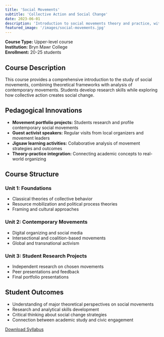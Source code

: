 ```yaml
---
title: 'Social Movements'
subtitle: 'Collective Action and Social Change'
date: 2023-06-01
description: 'Introduction to social movements theory and practice, with emphasis on contemporary movements and student research projects.'
featured_image: '/images/social-movements.jpg'
---
```


**Course Type:** Upper-level course  
**Institution:** Bryn Mawr College  
**Enrollment:** 20-25 students

## Course Description

This course provides a comprehensive introduction to the study of social movements, combining theoretical frameworks with analysis of contemporary movements. Students develop research skills while exploring how collective action creates social change.

## Pedagogical Innovations

- **Movement portfolio projects:** Students research and profile contemporary social movements
- **Guest activist speakers:** Regular visits from local organizers and movement leaders
- **Jigsaw learning activities:** Collaborative analysis of movement strategies and outcomes
- **Theory-practice integration:** Connecting academic concepts to real-world organizing

## Course Structure

### Unit 1: Foundations
- Classical theories of collective behavior
- Resource mobilization and political process theories
- Framing and cultural approaches

### Unit 2: Contemporary Movements
- Digital organizing and social media
- Intersectional and coalition-based movements
- Global and transnational activism

### Unit 3: Student Research Projects
- Independent research on chosen movements
- Peer presentations and feedback
- Final portfolio presentations

## Student Outcomes

- Understanding of major theoretical perspectives on social movements
- Research and analytical skills development
- Critical thinking about social change strategies
- Connection between academic study and civic engagement

[Download Syllabus](/syllabi/social-movements-syllabus.pdf)
